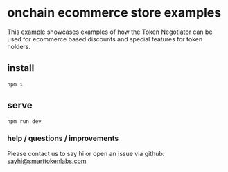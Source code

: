 # onchain ecommerce store examples

This example showcases examples of how the Token Negotiator can be used for ecommerce based discounts and special features for token holders.

## install

`npm i`

## serve 

`npm run dev`

### help / questions / improvements

Please contact us to say hi or open an issue via github:
<sayhi@smarttokenlabs.com>
